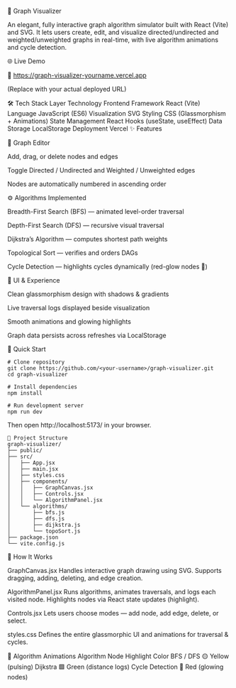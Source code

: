 📘 Graph Visualizer

An elegant, fully interactive graph algorithm simulator built with React (Vite) and SVG.
It lets users create, edit, and visualize directed/undirected and weighted/unweighted graphs in real-time, with live algorithm animations and cycle detection.

🌐 Live Demo

🔗 https://graph-visualizer-yourname.vercel.app

(Replace with your actual deployed URL)

🛠️ Tech Stack
Layer	Technology
Frontend Framework	React (Vite)
Language	JavaScript (ES6)
Visualization	SVG
Styling	CSS (Glassmorphism + Animations)
State Management	React Hooks (useState, useEffect)
Data Storage	LocalStorage
Deployment	Vercel
✨ Features

🧱 Graph Editor

Add, drag, or delete nodes and edges

Toggle Directed / Undirected and Weighted / Unweighted edges

Nodes are automatically numbered in ascending order

⚙️ Algorithms Implemented

Breadth-First Search (BFS) — animated level-order traversal

Depth-First Search (DFS) — recursive visual traversal

Dijkstra’s Algorithm — computes shortest path weights

Topological Sort — verifies and orders DAGs

Cycle Detection — highlights cycles dynamically (red-glow nodes 🔴)

🎨 UI & Experience

Clean glassmorphism design with shadows & gradients

Live traversal logs displayed beside visualization

Smooth animations and glowing highlights

Graph data persists across refreshes via LocalStorage

🚀 Quick Start
```
# Clone repository
git clone https://github.com/<your-username>/graph-visualizer.git
cd graph-visualizer

# Install dependencies
npm install

# Run development server
npm run dev
```

Then open http://localhost:5173/
 in your browser.

```
📂 Project Structure
graph-visualizer/
├── public/
├── src/
│   ├── App.jsx
│   ├── main.jsx
│   ├── styles.css
│   ├── components/
│   │   ├── GraphCanvas.jsx
│   │   ├── Controls.jsx
│   │   └── AlgorithmPanel.jsx
│   └── algorithms/
│       ├── bfs.js
│       ├── dfs.js
│       ├── dijkstra.js
│       └── topoSort.js
├── package.json
└── vite.config.js
```
🧩 How It Works

GraphCanvas.jsx
Handles interactive graph drawing using SVG.
Supports dragging, adding, deleting, and edge creation.

AlgorithmPanel.jsx
Runs algorithms, animates traversals, and logs each visited node.
Highlights nodes via React state updates (highlight).

Controls.jsx
Lets users choose modes — add node, add edge, delete, or select.

styles.css
Defines the entire glassmorphic UI and animations for traversal & cycles.

🧠 Algorithm Animations
Algorithm	Node Highlight Color
BFS / DFS	🟡 Yellow (pulsing)
Dijkstra	🟩 Green (distance logs)
Cycle Detection	🔴 Red (glowing nodes)
